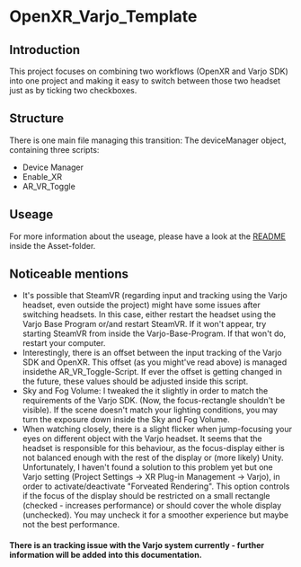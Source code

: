 # OpenXR_Varjo_Template

## Introduction
This project focuses on combining two workflows (OpenXR and Varjo SDK) into one project and making it easy to switch between those two headset just as by ticking two checkboxes.


## Structure
There is one main file managing this transition: The deviceManager object, containing three scripts:
- Device Manager
- Enable_XR
- AR_VR_Toggle


## Useage
For more information about the useage, please have a look at the [README](./Documentation/architecture.md) inside the Asset-folder.


## Noticeable mentions

- It's possible that SteamVR (regarding input and tracking using the Varjo headset, even outside the project) might have some issues after switching headsets. In this case, either restart the headset using the Varjo Base Program or/and restart SteamVR. If it won't appear, try starting SteamVR from inside the Varjo-Base-Program. If that won't do, restart your computer.
- Interestingly, there is an offset between the input tracking of the Varjo SDK and OpenXR. This offset (as you might've read above) is managed insidethe AR_VR_Toggle-Script. If ever the offset is getting changed in the future, these values should be adjusted inside this script.
- Sky and Fog Volume: I tweaked the it slightly in order to match the requirements of the Varjo SDK. (Now, the focus-rectangle shouldn't be visible). If the scene doesn't match your lighting conditions, you may turn the exposure down inside the Sky and Fog Volume.
- When watching closely, there is a slight flicker when jump-focusing your eyes on different object with the Varjo headset. It seems that the headset is responsible for this behaviour, as the focus-display either is not balanced enough with the rest of the display or (more likely) Unity. Unfortunately, I haven't found a solution to this problem yet but one Varjo setting (Project Settings -> XR Plug-in Management -> Varjo), in order to activate/deactivate "Forveated Rendering". This option controls if the focus of the display should be restricted on a small rectangle (checked - increases performance) or should cover the whole display (unchecked). You may uncheck it for a smoother experience but maybe not the best performance.

#### There is an tracking issue with the Varjo system currently - further information will be added into this documentation.
